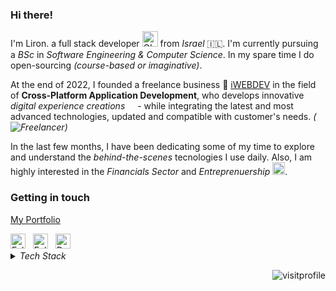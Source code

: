 ### Hi there!

I'm Liron. a full stack developer <img alt="GIF" src="https://github.com/ladunjexa/ladunjexa/blob/main/assets/Developer.gif" width="25" /> from _Israel_ 🇮🇱. I'm currently pursuing a _BSc_ in _Software Engineering & Computer Science_. In my spare time I do open-sourcing _(course-based or imaginative)_.

At the end of 2022, I founded a freelance business 🚀 [iWEBDEV](https://bio.iwebdev.tech) in the field of **Cross-Platform Application Development**, who develops innovative _digital experience creations_ <img src="https://github.com/ladunjexa/ladunjexa/blob/main/assets/lightning.gif?raw=true" width="12" /> - while integrating the latest and most advanced technologies, updated and compatible with customer's needs. _(![Freelancer](https://img.shields.io/badge/Freelancer-29B2FE?logo=Freelancer&logoColor=white))_

In the last few months, I have been dedicating some of my time to explore and understand the _behind-the-scenes_ tecnologies I use daily.
Also, I am highly interested in the _Financials Sector_ and _Entreprenuership_ <img src="https://github.com/ladunjexa/ladunjexa/blob/main/assets/hyperkitty.gif?raw=true" width="20" />.

### Getting in touch

[My Portfolio](https://lironabutbul.vercel.app)

<a href="https://twitter.com/lironabutbul6" title="Follow me on Twitter">
  <img
    width="24"
    alt="Follow me on Twitter"
    src="https://raw.githubusercontent.com/trekhleb/trekhleb/master/assets/icons/twitter.svg"
  /></a>
&nbsp;
<a href="https://www.linkedin.com/in/lironabutbul/" title="Follow me on LinkedIn">
  <img
    width="24"
    alt="Follow me on LinkedIn"
    src="https://raw.githubusercontent.com/trekhleb/trekhleb/master/assets/icons/linkedin.svg"
  /></a>
&nbsp;
<a href="https://t.me/ladunjexa" title="DM me on Telegram">
  <img
    width="24"
    alt="DM me on Telegram"
    src="https://www.shareicon.net/data/256x256/2016/04/12/748374_logo_512x512.png"
  /></a>
  
<details>
<summary> <em>Tech Stack</em> </summary>

#### 👨‍💻 Languages and Markup Languages

[![C](https://custom-icon-badges.herokuapp.com/badge/C-03599C.svg?logo=c-in-hexagon&logoColor=white)](https://github.com/search?l=C&q=user%3Aladunjexa+language%3Ac&type=Repositories)
[![C++](https://custom-icon-badges.herokuapp.com/badge/C++-9C033A.svg?logo=cpp2&logoColor=white)](https://github.com/search?l=C%2B%2B&q=user%3Aladunjexa+language%3Ac&type=Repositories)
[![C](https://custom-icon-badges.herokuapp.com/badge/C%23-68217A.svg?logo=cs2&logoColor=white)](https://github.com/search?l=C%23&q=user%3Aladunjexa+language%3Ac&type=Repositories)
[![CSS](https://img.shields.io/badge/CSS-1572B6.svg?logo=css3&logoColor=white)](https://github.com/search?l=CSS&q=user%3Aladunjexa+language%3Ac&type=Repositories)
[![Dart](https://img.shields.io/badge/Dart-15A6C4.svg?logo=dart&logoColor=white)](https://github.com/search?l=Dart&q=user%3Aladunjexa+language%3Ac&type=Repositories)
[![HTML](https://img.shields.io/badge/HTML-E34F26.svg?logo=html5&logoColor=white)](https://github.com/search?l=HTML&q=user%3Aladunjexa+language%3Ac&type=Repositories)
[![Java](https://custom-icon-badges.herokuapp.com/badge/Java-007396.svg?logo=java&logoColor=white)](https://github.com/search?l=Java&q=user%3Aladunjexa+language%3Ac&type=Repositories)
[![JavaScript](https://img.shields.io/badge/JavaScript-F7DF1E.svg?logo=javascript&logoColor=black)](https://github.com/search?l=JavaScript&q=user%3Aladunjexa+language%3Ac&type=Repositories)
[![Markdown](https://img.shields.io/badge/Markdown-000000.svg?logo=markdown&logoColor=white)](https://github.com/search?l=Markdown&q=user%3Aladunjexa+language%3Ac&type=Repositories)
[![Python](https://img.shields.io/badge/Python-14354C.svg?logo=python&logoColor=white)](https://github.com/search?l=Python&q=user%3Aladunjexa+language%3Ac&type=Repositories)
[![SASS](https://img.shields.io/badge/Sass-hotpink.svg?logo=SASS&logoColor=white)](https://github.com/search?l=SCSS&q=user%3Aladunjexa+language%3Ac&type=Repositories)
[![TypeScript](https://img.shields.io/badge/TypeScript-007ACC.svg?logo=typescript&logoColor=white)](https://github.com/search?l=TypeScript&q=user%3Aladunjexa+language%3Ac&type=Repositories)

#### 🧰 Frameworks, Platforms and Libraries

![jQuery](https://img.shields.io/badge/jquery-%230769AD.svg?logo=jquery&logoColor=white)
![Flutter](https://img.shields.io/badge/Flutter-02569B.svg?logo=flutter&logoColor=white)
![React](https://img.shields.io/badge/React-20232a.svg?logo=react&logoColor=%2361DAFB)
![Redux](https://img.shields.io/badge/redux-%23593d88.svg?logo=redux&logoColor=white)
![NextJS](https://img.shields.io/badge/Next-black?logo=next.js&logoColor=white)
![MUI](https://img.shields.io/badge/MUI-%230081CB.svg?logo=mui&logoColor=white)
![TailwindCSS](https://img.shields.io/badge/tailwindcss-%2338B2AC.svg?logo=tailwind-css&logoColor=white)
![Bootstrap](https://img.shields.io/badge/Bootstrap-7952B3.svg?logo=bootstrap&logoColor=white)
![Node.js](https://img.shields.io/badge/Node.js-43853D.svg?logo=node.js&logoColor=white)
![Express.js](https://img.shields.io/badge/Express.js-404d59.svg?logo=express&logoColor=white)
![JWT](https://img.shields.io/badge/JWT-black?logo=JSON%20web%20tokens)
![Postman](https://img.shields.io/badge/Postman-FF6C37?logo=postman&logoColor=white)
![Arduino](https://img.shields.io/badge/-Arduino-00979D?logo=Arduino&logoColor=white)

#### 🗒 IDEs/Editors, Version Control

![Visual Studio Code](https://img.shields.io/badge/Visual%20Studio%20Code-0078d7.svg?logo=visual-studio-code&logoColor=white)
![Android Studio](https://img.shields.io/badge/Android%20Studio-008678.svg?logo=android-studio&logoColor=white)
![Eclipse](https://img.shields.io/badge/Eclipse-FE7A16.svg?logo=Eclipse&logoColor=white)
![IntelliJ IDEA](https://img.shields.io/badge/IntelliJIDEA-000000.svg?logo=intellij-idea&logoColor=white)
![PyCharm](https://img.shields.io/badge/pycharm-143?logo=pycharm&logoColor=black&color=black&labelColor=green)
![Git](https://img.shields.io/badge/Git-F05033.svg?logo=git&logoColor=white)
![GitHub](https://img.shields.io/badge/github-%23121011.svg?logo=github&logoColor=white)

#### 🗄️ Databases, Hosting/SaaS

![MongoDB](https://img.shields.io/badge/MongoDB-%234ea94b.svg?logo=mongodb&logoColor=white)
![MySQL](https://img.shields.io/badge/mysql-%2300f.svg?logo=mysql&logoColor=white)
![Firebase](https://img.shields.io/badge/firebase-%23039BE5.svg?logo=firebase)
![Vercel](https://img.shields.io/badge/vercel-%23000000.svg?logo=vercel&logoColor=white)
![Heroku](https://img.shields.io/badge/heroku-%23430098.svg?logo=heroku&logoColor=white)
![GitHub Pages](https://img.shields.io/badge/GitHub%20Pages-327FC7.svg?logo=github&logoColor=white)

</details>
<p align="right">
<img alt="visitprofile" src="https://visitcount.itsvg.in/api?id=ladunjexa&icon=0&color=0"/>
</p>
<!--
<details align="center">
<summary> <em>GitHub Graphs</em> </summary>

<img src="http://github-profile-summary-cards.vercel.app/api/cards/stats?username=ladunjexa&theme=tokyonight" width="32.5%">
<img src="http://github-profile-summary-cards.vercel.app/api/cards/repos-per-language?username=ladunjexa&theme=tokyonight" width="32.5%">
<img src="https://github-readme-stats.vercel.app/api/top-langs/?username=ladunjexa&layout=compact&langs_count=10&theme=tokyonight&hide_border=true&hide=procfile,pawn,javascript,html,css&exclude_repo=samp-dev-tools,survey-system.wca,Advanced-Calculator.WFA,Encryption-Generator.WFA,Bunch-of-Console-Apps" width="31%">
<img src="http://github-profile-summary-cards.vercel.app/api/cards/profile-details?username=ladunjexa&theme=tokyonight">

</details>
-->
